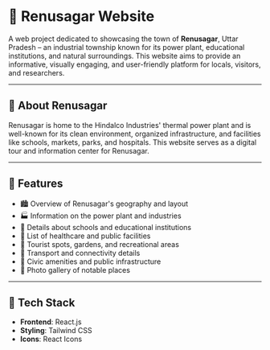 # 🌆 Renusagar Website

A web project dedicated to showcasing the town of **Renusagar**, Uttar Pradesh – an industrial township known for its power plant, educational institutions, and natural surroundings. This website aims to provide an informative, visually engaging, and user-friendly platform for locals, visitors, and researchers.

---

## 📌 About Renusagar

Renusagar is home to the Hindalco Industries' thermal power plant and is well-known for its clean environment, organized infrastructure, and facilities like schools, markets, parks, and hospitals. This website serves as a digital tour and information center for Renusagar.

---

## 🧩 Features

- 🏙️ Overview of Renusagar's geography and layout  
- 🏭 Information on the power plant and industries  
- 🏫 Details about schools and educational institutions  
- 🏥 List of healthcare and public facilities  
- 🌳 Tourist spots, gardens, and recreational areas  
- 🚌 Transport and connectivity details  
- 🧾 Civic amenities and public infrastructure  
- 📸 Photo gallery of notable places  

---

## 🚀 Tech Stack

- **Frontend**: React.js  
- **Styling**: Tailwind CSS  
- **Icons**: React Icons  
